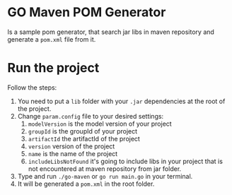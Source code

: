 # GO Maven POM Generator

Is a sample pom generator, that search jar libs in maven repository and generate a ```pom.xml``` file from it.

# Run the project

Follow the steps:

1. You need to put a ```lib``` folder with your ```.jar``` dependencies at the root of the project.
2. Change ```param.config``` file to your desired settings:
   1. ```modelVersion``` is the model version of your project
   2. ```groupId``` is the groupId of your project
   3. ```artifactId``` the artifactId of the project
   4. ```version``` version of the project
   5. ```name``` is the name of the project
   6. ```includeLibsNotFound``` it's going to include libs in your project that is not encountered at maven repository from jar folder.
3. Type and run ```./go-maven``` or ```go run main.go``` in your terminal.
4. It will be generated a ```pom.xml``` in the root folder.